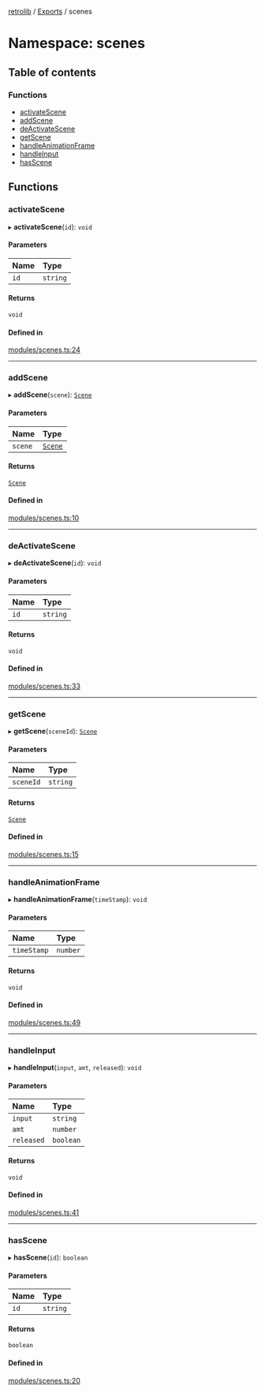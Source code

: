 [retrolib](../README.md) / [Exports](../modules.md) / scenes

# Namespace: scenes

## Table of contents

### Functions

- [activateScene](scenes.md#activatescene)
- [addScene](scenes.md#addscene)
- [deActivateScene](scenes.md#deactivatescene)
- [getScene](scenes.md#getscene)
- [handleAnimationFrame](scenes.md#handleanimationframe)
- [handleInput](scenes.md#handleinput)
- [hasScene](scenes.md#hasscene)

## Functions

### activateScene

▸ **activateScene**(`id`): `void`

#### Parameters

| Name | Type |
| :------ | :------ |
| `id` | `string` |

#### Returns

`void`

#### Defined in

[modules/scenes.ts:24](https://github.com/philbgarner/retrolib/blob/42a7774/src/modules/scenes.ts#L24)

___

### addScene

▸ **addScene**(`scene`): [`Scene`](../classes/Scene.md)

#### Parameters

| Name | Type |
| :------ | :------ |
| `scene` | [`Scene`](../classes/Scene.md) |

#### Returns

[`Scene`](../classes/Scene.md)

#### Defined in

[modules/scenes.ts:10](https://github.com/philbgarner/retrolib/blob/42a7774/src/modules/scenes.ts#L10)

___

### deActivateScene

▸ **deActivateScene**(`id`): `void`

#### Parameters

| Name | Type |
| :------ | :------ |
| `id` | `string` |

#### Returns

`void`

#### Defined in

[modules/scenes.ts:33](https://github.com/philbgarner/retrolib/blob/42a7774/src/modules/scenes.ts#L33)

___

### getScene

▸ **getScene**(`sceneId`): [`Scene`](../classes/Scene.md)

#### Parameters

| Name | Type |
| :------ | :------ |
| `sceneId` | `string` |

#### Returns

[`Scene`](../classes/Scene.md)

#### Defined in

[modules/scenes.ts:15](https://github.com/philbgarner/retrolib/blob/42a7774/src/modules/scenes.ts#L15)

___

### handleAnimationFrame

▸ **handleAnimationFrame**(`timeStamp`): `void`

#### Parameters

| Name | Type |
| :------ | :------ |
| `timeStamp` | `number` |

#### Returns

`void`

#### Defined in

[modules/scenes.ts:49](https://github.com/philbgarner/retrolib/blob/42a7774/src/modules/scenes.ts#L49)

___

### handleInput

▸ **handleInput**(`input`, `amt`, `released`): `void`

#### Parameters

| Name | Type |
| :------ | :------ |
| `input` | `string` |
| `amt` | `number` |
| `released` | `boolean` |

#### Returns

`void`

#### Defined in

[modules/scenes.ts:41](https://github.com/philbgarner/retrolib/blob/42a7774/src/modules/scenes.ts#L41)

___

### hasScene

▸ **hasScene**(`id`): `boolean`

#### Parameters

| Name | Type |
| :------ | :------ |
| `id` | `string` |

#### Returns

`boolean`

#### Defined in

[modules/scenes.ts:20](https://github.com/philbgarner/retrolib/blob/42a7774/src/modules/scenes.ts#L20)

